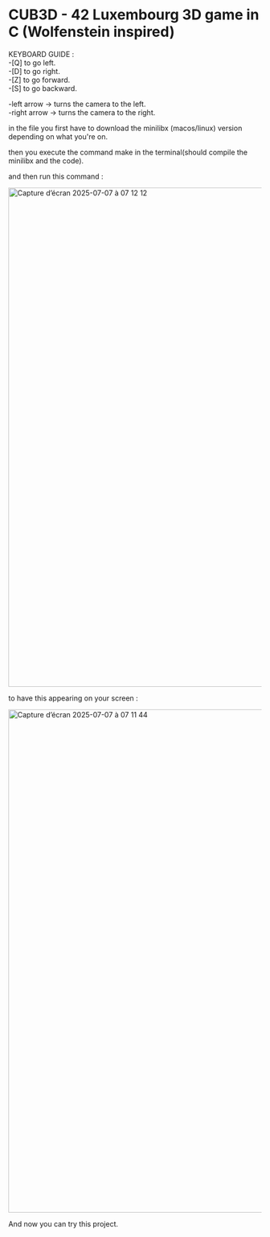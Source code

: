 <h1>CUB3D - 42 Luxembourg 3D game in C (Wolfenstein inspired)</h1>

KEYBOARD GUIDE :<br>
-[Q] to go left.<br>
-[D] to go right.<br>
-[Z] to go forward.<br>
-[S] to go backward.<br>

-left arrow -> turns the camera to the left.<br>
-right arrow -> turns the camera to the right.<br>

in the file you first have to download the minilibx (macos/linux) version depending on what you're on.

then you execute the command make in the terminal(should compile the minilibx and the code).

and then run this command :

<img width="993" alt="Capture d’écran 2025-07-07 à 07 12 12" src="https://github.com/user-attachments/assets/e6a2dd88-8487-41c7-9034-1dbcf04a69f8" />


to have this appearing on your screen :

<img width="1001" alt="Capture d’écran 2025-07-07 à 07 11 44" src="https://github.com/user-attachments/assets/4b7e3c4f-f719-42e8-8aea-a3e701081abb" />

And now you can try this project.
